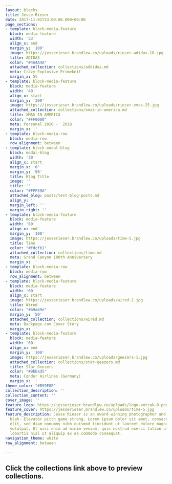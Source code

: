 ```yaml
---
layout: blocks
title: Jesse Rieser
date: 2017-11-01T23:00:00.000+00:00
page_sections:
- template: block-media-feature
  block: media-feature
  width: '33'
  align_x: end
  margin_y: '100'
  image: https://jesserieser.brandlew.co/uploads/rieser-adidas-10.jpg
  title: ADIDAS
  color: "#4A4A4A"
  attached_collection: collections/addidas.md
  meta: Crazy Explosive Primeknit
  margin_x: 5%
- template: block-media-feature
  block: media-feature
  width: '40'
  align_x: start
  margin_y: '300'
  image: https://jesserieser.brandlew.co/uploads/rieser-xmas-25.jpg
  attached_collection: collections/xmas-in-america.md
  title: XMAS IN AMERICA
  color: "#FF0000"
  meta: Personal 2010 -  2019
  margin_x: ''
- template: block-media-row
  block: media-row
  row_alignment: between
- template: block-modal-blog
  block: modal-blog
  width: '30'
  align_x: start
  margin_x: '0'
  margin_y: '50'
  title: Blog Title
  image: ''
  title: ''
  color: "#FFF59A"
  attached_blog: posts/test-blog-posts.md
  align_y: ''
  margin_left: ''
  margin_right: ''
- template: block-media-feature
  block: media-feature
  width: '60'
  align_x: end
  margin_y: '100'
  image: https://jesserieser.brandlew.co/uploads/time-5.jpg
  title: Time
  color: "#fdcfb1"
  attached_collection: collections/time.md
  meta: Grand Canyon 100th Anniversary 
  margin_x: ''
- template: block-media-row
  block: media-row
  row_alignment: between
- template: block-media-feature
  block: media-feature
  width: '60'
  align_x: start
  image: https://jesserieser.brandlew.co/uploads/wired-2.jpg
  title: Wired
  color: "#b9a49e"
  margin_y: '50'
  attached_collection: collections/wired.md
  meta: Backpage.com Cover Story
  margin_x: ''
- template: block-media-feature
  block: media-feature
  width: '60'
  align_x: end
  margin_y: '100'
  image: https://jesserieser.brandlew.co/uploads/geezers-1.jpg
  attached_collection: collections/star-geezers.md
  title: Star Geezers
  color: "#9bbad5"
  meta: Condor Airlines (Germany)
  margin_x: ''
theme_color: "#B99E8E"
collection_description: ''
collection_content: ''
cover_image: ''
feature_logo: https://jesserieser.brandlew.co/uploads/logo-amtrak-8.png
feature_cover: https://jesserieser.brandlew.co/uploads/time-5.jpg
feature_description: Jesse Rieser is an award winning photographer and blah blah blah
  blah. Elevator pitch game strong. Lorem ipsum dolor sit amet, consectetuer adipiscing
  elit, sed diam nonummy nibh euismod tincidunt ut laoreet dolore magna aliquam erat
  volutpat. Ut wisi enim ad minim veniam, quis nostrud exerci tation ullamcorper suscipit
  lobortis nisl ut aliquip ex ea commodo consequat.
navigation_theme: white
row_alignment: between

---
```

## Click the collections link above to preview collections.